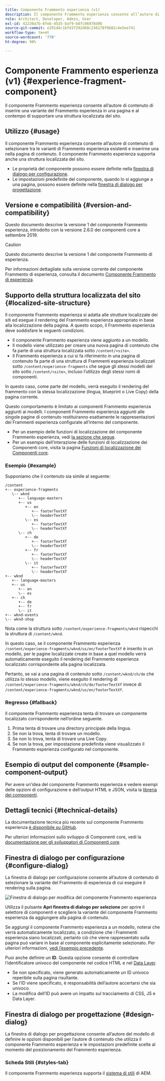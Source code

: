 ```yaml
---
title: Componente Frammento esperienza (v1)
description: Il componente Frammento esperienza consente all’autore di contenuto di aggiungere a una pagina una variante del Frammento esperienza.
role: Architect, Developer, Admin, User
exl-id: 42230a7b-6feb-4535-baf9-b8fc06978d98
source-git-commit: e291d4c1bfd37292d68c236178f9681c4e5ee741
workflow-type: tm+mt
source-wordcount: '770'
ht-degree: 98%

---
```


# Componente Frammento esperienza (v1) {#experience-fragment-component}

Il componente Frammento esperienza consente all’autore di contenuto di inserire una variante del Frammento esperienza in una pagina e al contempo di supportare una struttura localizzata del sito.

## Utilizzo {#usage}

Il componente Frammento esperienza consente all’autore di contenuto di selezionare tra le varianti di Frammento esperienza esistenti e inserirne una nella pagina di contenuto. Il componente Frammento esperienza supporta anche una struttura localizzata del sito.

* Le proprietà del componente possono essere definite nella [finestra di dialogo per configurazione](#configure-dialog).
* Le impostazioni predefinite del componente, quando lo si aggiunge a una pagina, possono essere definite nella [finestra di dialogo per progettazione](#design-dialog).

## Versione e compatibilità {#version-and-compatibility}

Questo documento descrive la versione 1 del componente Frammento esperienza, introdotto con la versione 2.6.0 dei componenti core a settembre 2019.

>[!CAUTION]
>
>Questo documento descrive la versione 1 del componente Frammento di esperienza.
>
>Per informazioni dettagliate sulla versione corrente del componente Frammento di esperienza, consulta il documento [Componente Frammento di esperienza](/help/components/experience-fragment.md).

## Supporto della struttura localizzata del sito {#localized-site-structure}

Il componente Frammento esperienza si adatta alle strutture localizzate dei siti ed esegue il rendering del Frammento esperienza appropriato in base alla localizzazione della pagina. A questo scopo, il Frammento esperienza deve soddisfare le seguenti condizioni.

* Il componente Frammento esperienza viene aggiunto a un modello.
* Il modello viene utilizzato per creare una nuova pagina di contenuto che fa parte di una struttura localizzata sotto `/content/<site>`.
* Il Frammento esperienza a cui si fa riferimento in una pagina di contenuto fa parte di una struttura di Frammenti esperienza localizzati sotto `/content/experience-fragments` che segue gli stessi modelli del sito sotto `/content/<site>`, incluso l’utilizzo degli stessi nomi di componenti.

In questo caso, come parte del modello, verrà eseguito il rendering del frammento con la stessa localizzazione (lingua, blueprint o Live Copy) della pagina corrente.

Questo comportamento è limitato ai componenti Frammento esperienza aggiunti ai modelli. I componenti Frammento esperienza aggiunti alle singole pagine di contenuto restituiranno esattamente le rappresentazioni dei Frammenti esperienza configurate all’interno del componente.

* Per un esempio delle funzioni di localizzazione del componente Frammento esperienza, vedi [la sezione che segue](#example).
* Per un esempio dell’interazione delle funzioni di localizzazione dei Componenti core, visita la pagina [Funzioni di localizzazione dei Componenti core](/help/get-started/localization.md).

### Esempio {#example}

Supponiamo che il contenuto sia simile al seguente:

```
/content
+-- experience-fragments
   \-- wknd
      +-- language-masters
      +-- us
         +-- en
            +-- footerTextXf
            \-- headerTextXf
         \-- es
            +-- footerTextXf
            \-- headerTextXf
      \-- ch
         +-- de
            +-- footerTextXf
            \-- headerTextXf
         +-- fr
            +-- footerTextXf
            \-- headerTextXf
         \-- it
            +-- footerTextXf
            \-- headerTextXf
+-- wknd
   +-- language-masters
   +-- us
      +-- en
      \-- es
   +-- ch
      +-- de
      +-- fr
      \-- it
+-- wknd-events
\-- wknd-shop
```

Nota come la struttura sotto `/content/experience-fragments/wknd` rispecchi la struttura di `/content/wknd`.

In questo caso, se il componente Frammento esperienza `/content/experience-fragments/wknd/us/en/footerTextXf` è inserito in un modello, per le pagine localizzate create in base a quel modello verrà automaticamente eseguito il rendering del Frammento esperienza localizzato corrispondente alla pagina localizzata.

Pertanto, se vai a una pagina di contenuto sotto `/content/wknd/ch/de` che utilizza lo stesso modello, viene eseguito il rendering di `/content/experience-fragments/wknd/ch/de/footerTextXf` invece di `/content/experience-fragments/wknd/us/en/footerTextXf`.

### Regresso {#fallback}

Il componente Frammento esperienza tenta di trovare un componente localizzato corrispondente nell’ordine seguente.

1. Prima tenta di trovare una directory principale della lingua.
1. Se non la trova, tenta di trovare un modello.
1. Se non lo trova, tenta di trovare una Live Copy.
1. Se non la trova, per impostazione predefinita viene visualizzato il Frammento esperienza configurato nel componente.

## Esempio di output del componente {#sample-component-output}

Per avere un’idea del componente Frammento esperienza e vedere esempi delle opzioni di configurazione e dell’output HTML e JSON, visita la [libreria dei componenti](https://adobe.com/go/aem_cmp_library_xf).

## Dettagli tecnici {#technical-details}

La documentazione tecnica più recente sul componente Frammento esperienza [è disponibile su GitHub](https://adobe.com/go/aem_cmp_tech_xf_v1_it).

Per ulteriori informazioni sullo sviluppo di Componenti core, vedi la [documentazione per gli sviluppatori di Componenti core](/help/developing/overview.md).

## Finestra di dialogo per configurazione {#configure-dialog}

La finestra di dialogo per configurazione consente all’autore di contenuto di selezionare la variante del Frammento di esperienza di cui eseguire il rendering sulla pagina.

![Finestra di dialogo per modifica del componente Frammento esperienza](/help/assets/experience-fragment-edit.png)

Utilizza il pulsante **Apri finestra di dialogo per selezione** per aprire il selettore di componenti e scegliere la variante del componente Frammento esperienza da aggiungere alla pagina di contenuto.

Se aggiungi il componente Frammento esperienza a un modello, noterai che verrà automaticamente localizzato, a condizione che i Frammenti esperienza siano localizzati, pertanto ciò che viene rappresentato sulla pagina può variare in base al componente esplicitamente selezionato. Per ulteriori informazioni, [vedi l’esempio precedente](#example).

Puoi anche definire un **ID**. Questa opzione consente di controllare l’identificatore univoco del componente nel codice HTML e nel [Data Layer](/help/developing/data-layer/overview.md).

* Se non specificato, viene generato automaticamente un ID univoco reperibile sulla pagina risultante.
* Se l’ID viene specificato, è responsabilità dell’autore accertarsi che sia univoco.
* La modifica dell’ID può avere un impatto sul tracciamento di CSS, JS e Data Layer.

## Finestra di dialogo per progettazione {#design-dialog}

La finestra di dialogo per progettazione consente all’autore del modello di definire le opzioni disponibili per l’autore di contenuto che utilizza il componente Frammento esperienza e le impostazioni predefinite scelte al momento del posizionamento del Frammento esperienza.

### Scheda Stili {#styles-tab}

Il componente Frammento esperienza supporta il [sistema di stili](/help/get-started/authoring.md#component-styling) di AEM.
